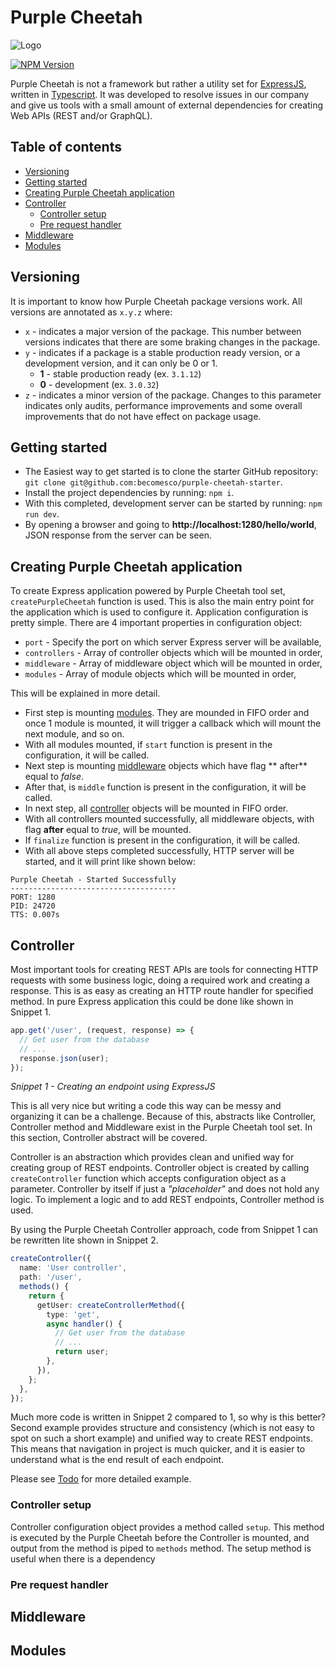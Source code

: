 # Purple Cheetah

![Logo](https://i.imgur.com/f2Mv4QD.png)

[![NPM Version][npm-image]][npm-url]

Purple Cheetah is not a framework but rather a utility set
for [ExpressJS](https://expressjs.com/), written
in [Typescript](https://www.typescriptlang.org/). It was developed to resolve
issues in our company and give us tools with a small amount of external
dependencies for creating Web APIs (REST and/or GraphQL).

## Table of contents

- [Versioning](#versioning)
- [Getting started](#getting-started)
- [Creating Purple Cheetah application](#creating-purple-cheetah-application)
- [Controller](#controller)
  - [Controller setup](#controller-setup)
  - [Pre request handler](#pre-request-handler)
- [Middleware](#middleware)
- [Modules](#modules)

## Versioning

It is important to know how Purple Cheetah package versions work. All versions
are annotated as `x.y.z` where:

- `x` - indicates a major version of the package. This number between versions
  indicates that there are some braking changes in the package.
- `y` - indicates if a package is a stable production ready version, or a
  development version, and it can only be 0 or 1.
  - **1** - stable production ready (ex. `3.1.12`)
  - **0** - development (ex. `3.0.32`)
- `z` - indicates a minor version of the package. Changes to this parameter
  indicates only audits, performance improvements and some overall improvements
  that do not have effect on package usage.

## Getting started

- The Easiest way to get started is to clone the starter GitHub
  repository: `git clone git@github.com:becomesco/purple-cheetah-starter`.
- Install the project dependencies by running: `npm i`.
- With this completed, development server can be started by
  running: `npm run dev`.
- By opening a browser and going to **http://localhost:1280/hello/world**, JSON
  response from the server can be seen.

## Creating Purple Cheetah application

To create Express application powered by Purple Cheetah tool
set, `createPurpleCheetah` function is used. This is also the main entry point
for the application which is used to configure it. Application configuration is
pretty simple. There are 4 important properties in configuration object:

- `port` - Specify the port on which server Express server will be available,
- `controllers` - Array of controller objects which will be mounted in order,
- `middleware` - Array of middleware object which will be mounted in order,
- `modules` - Array of module objects which will be mounted in order,

This will be explained in more detail.

- First step is mounting [modules](#modules). They are mounded in FIFO order and
  once 1 module is mounted, it will trigger a callback which will mount the next
  module, and so on.
- With all modules mounted, if `start` function is present in the configuration,
  it will be called.
- Next step is mounting [middleware](#middleware) objects which have flag **
  after** equal to _false_.
- After that, is `middle` function is present in the configuration, it will be
  called.
- In next step, all [controller](#controller) objects will be mounted in FIFO
  order.
- With all controllers mounted successfully, all middleware objects, with
  flag **after** equal to _true_, will be mounted.
- If `finalize` function is present in the configuration, it will be called.
- With all above steps completed successfully, HTTP server will be started, and
  it will print like shown below:

```text
Purple Cheetah - Started Successfully
-------------------------------------
PORT: 1280
PID: 24720
TTS: 0.007s
```

## Controller

Most important tools for creating REST APIs are tools for connecting HTTP
requests with some business logic, doing a required work and creating a
response. This is as easy as creating an HTTP route handler for specified
method. In pure Express application this could be done like shown in Snippet 1.

```ts
app.get('/user', (request, response) => {
  // Get user from the database
  // ...
  response.json(user);
});
```

_Snippet 1 - Creating an endpoint using ExpressJS_

This is all very nice but writing a code this way can be messy and organizing it
can be a challenge. Because of this, abstracts like Controller, Controller
method and Middleware exist in the Purple Cheetah tool set. In this section,
Controller abstract will be covered.

Controller is an abstraction which provides clean and unified way for creating
group of REST endpoints. Controller object is created by
calling `createController` function which accepts configuration object as a
parameter. Controller by itself if just a _"placeholder"_ and does not hold any
logic. To implement a logic and to add REST endpoints, Controller method is
used.

By using the Purple Cheetah Controller approach, code from Snippet 1 can be
rewritten lite shown in Snippet 2.

```ts
createController({
  name: 'User controller',
  path: '/user',
  methods() {
    return {
      getUser: createControllerMethod({
        type: 'get',
        async handler() {
          // Get user from the database
          // ...
          return user;
        },
      }),
    };
  },
});
```

Much more code is written in Snippet 2 compared to 1, so why is this better?
Second example provides structure and consistency (which is not easy to spot on
such a short example) and unified way to create REST endpoints. This means that
navigation in project is much quicker, and it is easier to understand what is
the end result of each endpoint.

Please see [Todo](examples/todo-fsdb) for more detailed example.

### Controller setup

Controller configuration object provides a method called `setup`. This method is
executed by the Purple Cheetah before the Controller is mounted, and output from
the method is piped to `methods` method. The setup method is useful when there
is a dependency

### Pre request handler

## Middleware

## Modules

[npm-image]: https://img.shields.io/npm/v/@becomes/purple-cheetah.svg
[npm-url]: https://npmjs.org/package/@becomes/purple-cheetah
